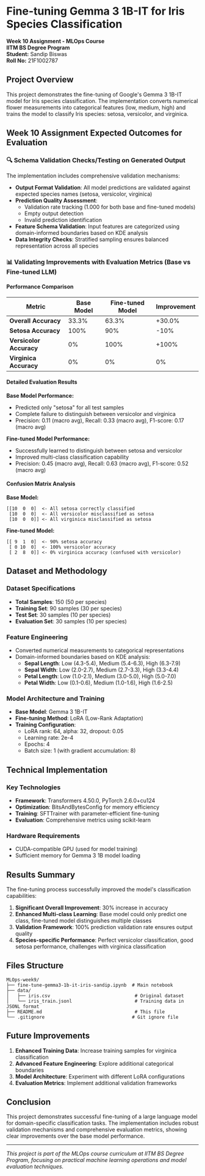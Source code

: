 # Fine-tuning Gemma 3 1B-IT for Iris Species Classification

**Week 10 Assignment - MLOps Course**  
**IITM BS Degree Program**  
**Student:** Sandip Biswas  
**Roll No:** 21F1002787

## Project Overview

This project demonstrates the fine-tuning of Google's Gemma 3 1B-IT model for Iris species classification. The implementation converts numerical flower measurements into categorical features (low, medium, high) and trains the model to classify Iris species: setosa, versicolor, and virginica.

## Week 10 Assignment Expected Outcomes for Evaluation

### 🔍 Schema Validation Checks/Testing on Generated Output

The implementation includes comprehensive validation mechanisms:

- **Output Format Validation**: All model predictions are validated against expected species names (setosa, versicolor, virginica)
- **Prediction Quality Assessment**: 
  - Validation rate tracking (1.000 for both base and fine-tuned models)
  - Empty output detection
  - Invalid prediction identification
- **Feature Schema Validation**: Input features are categorized using domain-informed boundaries based on KDE analysis
- **Data Integrity Checks**: Stratified sampling ensures balanced representation across all species

### 📊 Validating Improvements with Evaluation Metrics (Base vs Fine-tuned LLM)

#### Performance Comparison

| Metric | Base Model | Fine-tuned Model | Improvement |
|--------|------------|------------------|-------------|
| **Overall Accuracy** | 33.3% | 63.3% | +30.0% |
| **Setosa Accuracy** | 100% | 90% | -10% |
| **Versicolor Accuracy** | 0% | 100% | +100% |
| **Virginica Accuracy** | 0% | 0% | 0% |

#### Detailed Evaluation Results

**Base Model Performance:**
- Predicted only "setosa" for all test samples
- Complete failure to distinguish between versicolor and virginica
- Precision: 0.11 (macro avg), Recall: 0.33 (macro avg), F1-score: 0.17 (macro avg)

**Fine-tuned Model Performance:**
- Successfully learned to distinguish between setosa and versicolor
- Improved multi-class classification capability
- Precision: 0.45 (macro avg), Recall: 0.63 (macro avg), F1-score: 0.52 (macro avg)

#### Confusion Matrix Analysis

**Base Model:**
```
[[10  0  0]  <- All setosa correctly classified
 [10  0  0]  <- All versicolor misclassified as setosa  
 [10  0  0]] <- All virginica misclassified as setosa
```

**Fine-tuned Model:**
```
[[ 9  1  0]  <- 90% setosa accuracy
 [ 0 10  0]  <- 100% versicolor accuracy
 [ 2  8  0]] <- 0% virginica accuracy (confused with versicolor)
```

## Dataset and Methodology

### Dataset Specifications
- **Total Samples**: 150 (50 per species)
- **Training Set**: 90 samples (30 per species)
- **Test Set**: 30 samples (10 per species)
- **Evaluation Set**: 30 samples (10 per species)

### Feature Engineering
- Converted numerical measurements to categorical representations
- Domain-informed boundaries based on KDE analysis:
  - **Sepal Length**: Low (4.3-5.4), Medium (5.4-6.3), High (6.3-7.9)
  - **Sepal Width**: Low (2.0-2.7), Medium (2.7-3.3), High (3.3-4.4)
  - **Petal Length**: Low (1.0-2.1), Medium (3.0-5.0), High (5.0-7.0)
  - **Petal Width**: Low (0.1-0.6), Medium (1.0-1.6), High (1.6-2.5)

### Model Architecture and Training
- **Base Model**: Gemma 3 1B-IT
- **Fine-tuning Method**: LoRA (Low-Rank Adaptation)
- **Training Configuration**:
  - LoRA rank: 64, alpha: 32, dropout: 0.05
  - Learning rate: 2e-4
  - Epochs: 4
  - Batch size: 1 (with gradient accumulation: 8)

## Technical Implementation

### Key Technologies
- **Framework**: Transformers 4.50.0, PyTorch 2.6.0+cu124
- **Optimization**: BitsAndBytesConfig for memory efficiency
- **Training**: SFTTrainer with parameter-efficient fine-tuning
- **Evaluation**: Comprehensive metrics using scikit-learn

### Hardware Requirements
- CUDA-compatible GPU (used for model training)
- Sufficient memory for Gemma 3 1B model loading

## Results Summary

The fine-tuning process successfully improved the model's classification capabilities:

1. **Significant Overall Improvement**: 30% increase in accuracy
2. **Enhanced Multi-class Learning**: Base model could only predict one class, fine-tuned model distinguishes multiple classes
3. **Validation Framework**: 100% prediction validation rate ensures output quality
4. **Species-specific Performance**: Perfect versicolor classification, good setosa performance, challenges with virginica classification

## Files Structure

```
MLOps-week9/
├── fine-tune-gemma3-1b-it-iris-sandip.ipynb  # Main notebook
├── data/
│   ├── iris.csv                               # Original dataset
│   └── iris_train.jsonl                       # Training data in JSONL format
├── README.md                                  # This file
└── .gitignore                                # Git ignore file
```

## Future Improvements

1. **Enhanced Training Data**: Increase training samples for virginica classification
2. **Advanced Feature Engineering**: Explore additional categorical boundaries
3. **Model Architecture**: Experiment with different LoRA configurations
4. **Evaluation Metrics**: Implement additional validation frameworks

## Conclusion

This project demonstrates successful fine-tuning of a large language model for domain-specific classification tasks. The implementation includes robust validation mechanisms and comprehensive evaluation metrics, showing clear improvements over the base model performance.

---

*This project is part of the MLOps course curriculum at IITM BS Degree Program, focusing on practical machine learning operations and model evaluation techniques.*